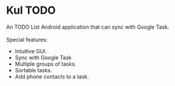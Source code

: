 Kul TODO
=================

An TODO List Android application that can sync with Google Task.
<br/><br/>
Special features:
<ul>
  <li>Intuitive GUI.</li>
  <li>Sync with Google Task</li>
  <li>Multiple groups of tasks.</li>
  <li>Sortable tasks.</li>
  <li>Add phone contacts to a task.</li>
</ul>
